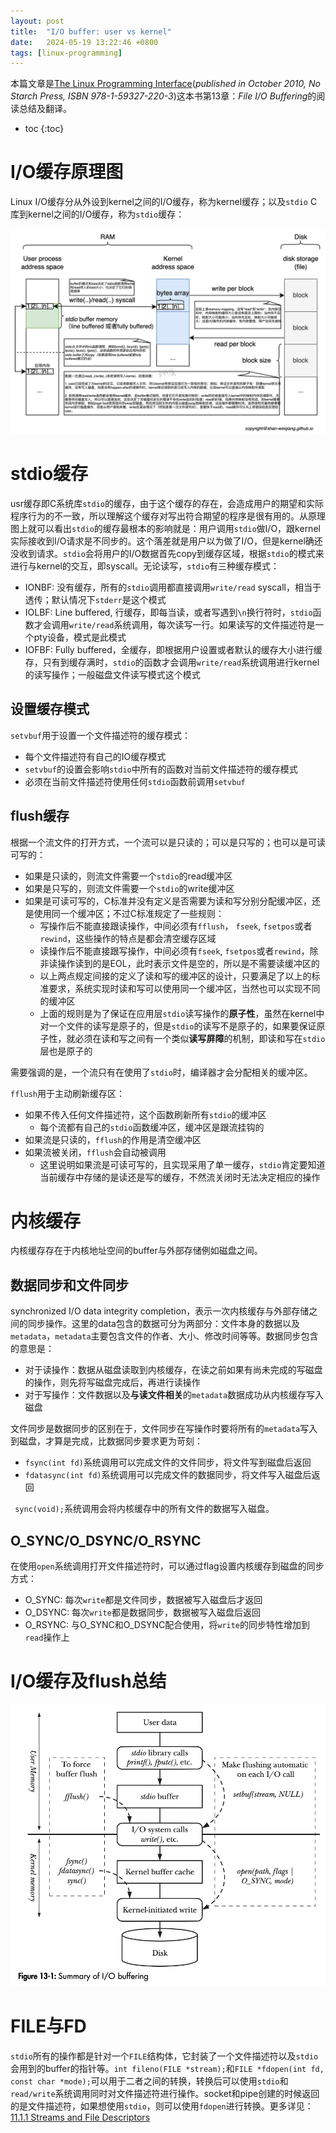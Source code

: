 ```yaml
---
layout: post
title:  "I/O buffer: user vs kernel"
date:   2024-05-19 13:22:46 +0800
tags: [linux-programming]
---
```


本篇文章是[The Linux Programming Interface](https://man7.org/tlpi/)(*published in October 2010, No Starch Press, ISBN 978-1-59327-220-3*)这本书第13章：*File I/O Buffering*的阅读总结及翻译。

* toc
{:toc}

# I/O缓存原理图

Linux I/O缓存分从外设到kernel之间的I/O缓存，称为kernel缓存；以及`stdio` C库到kernel之间的I/O缓存，称为`stdio`缓存：

![Alt text](/assets/images/io_buffer.png)

# stdio缓存

usr缓存即C系统库`stdio`的缓存，由于这个缓存的存在，会造成用户的期望和实际程序行为的不一致，所以理解这个缓存对写出符合期望的程序是很有用的。从原理图上就可以看出`stdio`的缓存最根本的影响就是：用户调用`stdio`做I/O，跟kernel实际接收到I/O请求是不同步的。这个落差就是用户以为做了I/O，但是kernel确还没收到请求。`stdio`会将用户的I/O数据首先copy到缓存区域，根据`stdio`的模式来进行与kernel的交互，即syscall。无论读写，`stdio`有三种缓存模式：

- IONBF: 没有缓存，所有的`stdio`调用都直接调用`write/read` syscall，相当于透传；默认情况下`stderr`是这个模式
- IOLBF: Line buffered, 行缓存，即每当读，或者写遇到`\n`换行符时，`stdio`函数才会调用`write/read`系统调用，每次读写一行。如果读写的文件描述符是一个pty设备，模式是此模式
- IOFBF: Fully buffered，全缓存，即根据用户设置或者默认的缓存大小进行缓存，只有到缓存满时，`stdio`的函数才会调用`write/read`系统调用进行kernel的读写操作；一般磁盘文件读写模式这个模式

## 设置缓存模式

`setvbuf`用于设置一个文件描述符的缓存模式：

- 每个文件描述符有自己的IO缓存模式
- `setvbuf`的设置会影响`stdio`中所有的函数对当前文件描述符的缓存模式
- 必须在当前文件描述符使用任何`stdio`函数前调用`setvbuf`

## flush缓存

根据一个流文件的打开方式，一个流可以是只读的；可以是只写的；也可以是可读可写的：

- 如果是只读的，则流文件需要一个`stdio`的read缓冲区
- 如果是只写的，则流文件需要一个`stdio`的write缓冲区
- 如果是可读可写的，C标准并没有定义是否需要为读和写分别分配缓冲区，还是使用同一个缓冲区；不过C标准规定了一些规则：
  - 写操作后不能直接跟读操作，中间必须有`fflush`， `fseek`, `fsetpos`或者`rewind`，这些操作的特点是都会清空缓存区域
  - 读操作后不能直接跟写操作，中间必须有`fseek`, `fsetpos`或者`rewind`，除非读操作读到的是EOL，此时表示文件是空的，所以是不需要读缓冲区的
  - 以上两点规定间接的定义了读和写的缓冲区的设计，只要满足了以上的标准要求，系统实现时读和写可以使用同一个缓冲区，当然也可以实现不同的缓冲区
  - 上面的规则是为了保证在应用层`stdio`读写操作的**原子性**，虽然在kernel中对一个文件的读写是原子的，但是`stdio`的读写不是原子的，如果要保证原子性，就必须在读和写之间有一个类似**读写屏障**的机制，即读和写在`stdio`层也是原子的

需要强调的是，一个流只有在使用了`stdio`时，编译器才会分配相关的缓冲区。

`fflush`用于主动刷新缓存区：

- 如果不传入任何文件描述符，这个函数刷新所有`stdio`的缓冲区
  - 每个流都有自己的`stdio`函数缓冲区，缓冲区是跟流挂钩的
- 如果流是只读的，`fflush`的作用是清空缓冲区
- 如果流被关闭，`fflush`会自动被调用
  - 这里说明如果流是可读可写的，且实现采用了单一缓存，`stdio`肯定要知道当前缓存中存储的是读还是写的缓存，不然流关闭时无法决定相应的操作

# 内核缓存

内核缓存存在于内核地址空间的buffer与外部存储例如磁盘之间。

## 数据同步和文件同步

synchronized I/O data integrity completion，表示一次内核缓存与外部存储之间的同步操作。这里的data包含的数据可分为两部分：文件本身的数据以及`metadata`，`metadata`主要包含文件的作者、大小、修改时间等等。数据同步包含的意思是：

- 对于读操作：数据从磁盘读取到内核缓存，在读之前如果有尚未完成的写磁盘的操作，则先将写磁盘完成后，再进行读操作
- 对于写操作：文件数据以及**与读文件相关**的`metadata`数据成功从内核缓存写入磁盘

文件同步是数据同步的区别在于，文件同步在写操作时要将所有的`metadata`写入到磁盘，才算是完成，比数据同步要求更为苛刻：

- `fsync(int fd)`系统调用可以完成文件的文件同步，将文件写到磁盘后返回
- `fdatasync(int fd)`系统调用可以完成文件的数据同步，将文件写入磁盘后返回

` sync(void);`系统调用会将内核缓存中的所有文件的数据写入磁盘。

## O_SYNC/O_DSYNC/O_RSYNC

在使用`open`系统调用打开文件描述符时，可以通过flag设置内核缓存到磁盘的同步方式：

- O_SYNC: 每次`write`都是文件同步，数据被写入磁盘后才返回
- O_DSYNC: 每次`write`都是数据同步，数据被写入磁盘后返回
- O_RSYNC: 与O_SYNC和O_DSYNC配合使用，将`write`的同步特性增加到`read`操作上


# I/O缓存及flush总结

![Alt text](/assets/images/io_summary.png)

# FILE与FD

`stdio`所有的操作都是针对一个`FILE`结构体，它封装了一个文件描述符以及`stdio`会用到的buffer的指针等。`int fileno(FILE *stream);`和`FILE *fdopen(int fd, const char *mode);`可以用于二者之间的转换，转换后可以使用`stdio`和`read/write`系统调用同时对文件描述符进行操作。socket和pipe创建的时候返回的是文件描述符，如果想使用`stdio`，则可以使用`fdopen`进行转换。更多详见：[11.1.1 Streams and File Descriptors](https://www.gnu.org/software/libc/manual/html_node/Streams-and-File-Descriptors.html)
